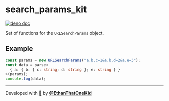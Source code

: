 # search_params_kit

[![deno doc](https://doc.deno.land/badge.svg)](https://deno.land/x/search_params_kit)

Set of functions for the `URLSearchParams` object.

## Example

```ts
const params = new URLSearchParams("a.b.c=1&a.b.d=2&a.e=3");
const data = parse<
  { a: { b: { c: string; d: string }; e: string } }
>(params);
console.log(data);
```

---

Developed with [🦕](https://deno.land/) by
[**@EthanThatOneKid**](https://etok.codes/)
